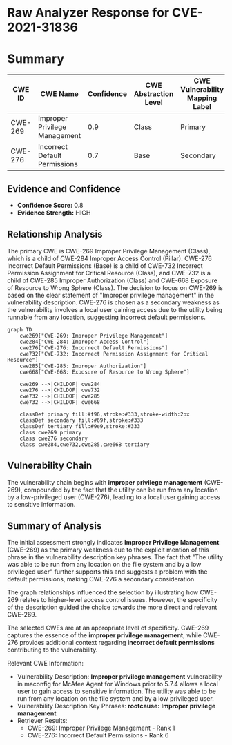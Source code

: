 # Raw Analyzer Response for CVE-2021-31836

# Summary
| CWE ID | CWE Name | Confidence | CWE Abstraction Level | CWE Vulnerability Mapping Label | CWE-Vulnerability Mapping Notes |
|---|---|---|---|---|---|
| CWE-269 | Improper Privilege Management | 0.9 | Class | Primary | Allowed-with-Review |
| CWE-276 | Incorrect Default Permissions | 0.7 | Base | Secondary | Allowed |

## Evidence and Confidence

*   **Confidence Score:** 0.8
*   **Evidence Strength:** HIGH

## Relationship Analysis
The primary CWE is CWE-269 Improper Privilege Management (Class), which is a child of CWE-284 Improper Access Control (Pillar). CWE-276 Incorrect Default Permissions (Base) is a child of CWE-732 Incorrect Permission Assignment for Critical Resource (Class), and CWE-732 is a child of CWE-285 Improper Authorization (Class) and CWE-668 Exposure of Resource to Wrong Sphere (Class). The decision to focus on CWE-269 is based on the clear statement of "Improper privilege management" in the vulnerability description. CWE-276 is chosen as a secondary weakness as the vulnerability involves a local user gaining access due to the utility being runnable from any location, suggesting incorrect default permissions.

```mermaid
graph TD
    cwe269["CWE-269: Improper Privilege Management"]
    cwe284["CWE-284: Improper Access Control"]
    cwe276["CWE-276: Incorrect Default Permissions"]
    cwe732["CWE-732: Incorrect Permission Assignment for Critical Resource"]
    cwe285["CWE-285: Improper Authorization"]
    cwe668["CWE-668: Exposure of Resource to Wrong Sphere"]
    
    cwe269 -->|CHILDOF| cwe284
    cwe276 -->|CHILDOF| cwe732
    cwe732 -->|CHILDOF| cwe285
    cwe732 -->|CHILDOF| cwe668
    
    classDef primary fill:#f96,stroke:#333,stroke-width:2px
    classDef secondary fill:#69f,stroke:#333
    classDef tertiary fill:#9e9,stroke:#333
    class cwe269 primary
    class cwe276 secondary
    class cwe284,cwe732,cwe285,cwe668 tertiary
```

## Vulnerability Chain
The vulnerability chain begins with **improper privilege management** (CWE-269), compounded by the fact that the utility can be run from any location by a low-privileged user (CWE-276), leading to a local user gaining access to sensitive information.

## Summary of Analysis
The initial assessment strongly indicates **Improper Privilege Management** (CWE-269) as the primary weakness due to the explicit mention of this phrase in the vulnerability description key phrases. The fact that "The utility was able to be run from any location on the file system and by a low privileged user" further supports this and suggests a problem with the default permissions, making CWE-276 a secondary consideration.

The graph relationships influenced the selection by illustrating how CWE-269 relates to higher-level access control issues. However, the specificity of the description guided the choice towards the more direct and relevant CWE-269.

The selected CWEs are at an appropriate level of specificity. CWE-269 captures the essence of the **improper privilege management**, while CWE-276 provides additional context regarding **incorrect default permissions** contributing to the vulnerability.

Relevant CWE Information:
- Vulnerability Description: **Improper privilege management** vulnerability in maconfig for McAfee Agent for Windows prior to 5.7.4 allows a local user to gain access to sensitive information. The utility was able to be run from any location on the file system and by a low privileged user.
- Vulnerability Description Key Phrases: **rootcause:** **Improper privilege management**
- Retriever Results:
  - CWE-269: Improper Privilege Management - Rank 1
  - CWE-276: Incorrect Default Permissions - Rank 6